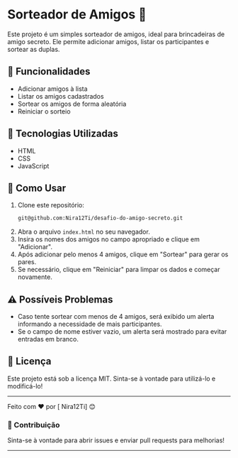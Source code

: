 # Sorteador de Amigos 🎉

Este projeto é um simples sorteador de amigos, ideal para brincadeiras de amigo secreto. Ele permite adicionar amigos, listar os participantes e sortear as duplas.

## 📌 Funcionalidades
- Adicionar amigos à lista
- Listar os amigos cadastrados
- Sortear os amigos de forma aleatória
- Reiniciar o sorteio

## 🚀 Tecnologias Utilizadas
- HTML
- CSS
- JavaScript

## 🔧 Como Usar
1. Clone este repositório:
   ```sh
   git@github.com:Nira12Ti/desafio-do-amigo-secreto.git
   ```
2. Abra o arquivo `index.html` no seu navegador.
3. Insira os nomes dos amigos no campo apropriado e clique em "Adicionar".
4. Após adicionar pelo menos 4 amigos, clique em "Sortear" para gerar os pares.
5. Se necessário, clique em "Reiniciar" para limpar os dados e começar novamente.

## ⚠️ Possíveis Problemas
- Caso tente sortear com menos de 4 amigos, será exibido um alerta informando a necessidade de mais participantes.
- Se o campo de nome estiver vazio, um alerta será mostrado para evitar entradas em branco.

## 📜 Licença
Este projeto está sob a licença MIT. Sinta-se à vontade para utilizá-lo e modificá-lo!

---
Feito com ❤️ por [ Nira12Ti] 😊

### 📢 Contribuição
Sinta-se à vontade para abrir issues e enviar pull requests para melhorias!

---



